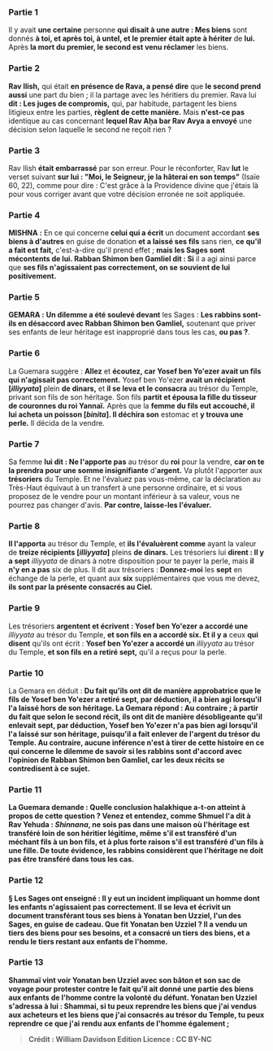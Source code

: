 
### Partie 1
Il y avait <b>une certaine</b> personne <b>qui disait à une autre : Mes biens</b> sont donnés <b>à toi, et après toi, à untel, et le premier était apte à hériter</b> de <b>lui.</b> Après <b>la mort du premier, le second est venu réclamer</b> les biens.

### Partie 2
<b>Rav Ilish,</b> qui était <b>en présence de Rava, a pensé dire</b> que <b>le second prend aussi</b> une part du bien ; il la partage avec les héritiers du premier. Rava lui <b>dit : Les juges de compromis,</b> qui, par habitude, partagent les biens litigieux entre les parties, <b>règlent de cette manière.</b> Mais <b>n'est-ce pas</b> identique au cas concernant <b>lequel Rav Aḥa bar Rav Avya a envoyé</b> une décision selon laquelle le second ne reçoit rien ?

### Partie 3
Rav Ilish <b>était embarrassé</b> par son erreur. Pour le réconforter, Rav <b>lut</b> le verset suivant <b>sur lui : "Moi, le Seigneur, je la hâterai en son temps"</b> (Isaïe 60, 22), comme pour dire : C'est grâce à la Providence divine que j'étais là pour vous corriger avant que votre décision erronée ne soit appliquée.

### Partie 4
<strong>MISHNA :</strong> En ce qui concerne <b>celui qui a écrit</b> un document accordant <b>ses biens à d'autres</b> en guise de donation <b>et a laissé ses fils</b> sans rien, <b>ce qu'il a fait est fait,</b> c'est-à-dire qu'il prend effet ; <b>mais les Sages sont mécontents de lui. Rabban Shimon ben Gamliel dit : Si</b> il a agi ainsi parce que <b>ses fils n'agissaient pas correctement, on se souvient de lui positivement.</b>

### Partie 5
<strong>GEMARA :</strong> <b>Un dilemme a été soulevé devant</b> les Sages : <b>Les rabbins sont-ils en désaccord avec Rabban Shimon ben Gamliel,</b> soutenant que priver ses enfants de leur héritage est inapproprié dans tous les cas, <b>ou pas ?</b>.

### Partie 6
La Guemara suggère : <b>Allez</b> et <b>écoutez, car Yosef ben Yo'ezer avait un fils qui n'agissait pas correctement.</b> Yosef ben Yo'ezer <b>avait un récipient [<i>illiyyata</i>]</b> plein <b>de dinars,</b> et <b>il se leva et le consacra</b> au trésor du Temple, privant son fils de son héritage. Son fils <b>partit et épousa la fille du tisseur de couronnes du roi Yannaï.</b> Après que la <b>femme du fils eut accouché, il lui acheta un poisson [<i>binita</i>]. Il déchira son</b> estomac et <b>y trouva une perle.</b> Il décida de la vendre.

### Partie 7
Sa femme <b>lui dit : Ne l'apporte pas</b> au trésor du <b>roi</b> pour la vendre, <b>car on te la prendra pour une somme insignifiante</b> d'<b>argent.</b> Va plutôt l'apporter aux <b>trésoriers</b> du Temple. Et ne l'évaluez pas vous-même, car la déclaration au Très-Haut équivaut à un transfert à une personne ordinaire</b>, et si vous proposez de le vendre pour un montant inférieur à sa valeur, vous ne pourrez pas changer d'avis. <b>Par contre, laisse-les l'évaluer.</b>

### Partie 8
<b>Il l'apporta</b> au trésor du Temple, et <b>ils l'évaluèrent comme</b> ayant la valeur de <b>treize récipients [<i>illiyyata</i>]</b> pleins <b>de dinars.</b> Les trésoriers lui <b>dirent : Il y a sept</b> <i>illiyyata</i> de dinars à notre disposition pour te payer la perle, mais <b>il n'y en a pas</b> six de plus. Il dit aux trésoriers : <b>Donnez-moi</b> les <b>sept</b> en échange de la perle, et quant aux <b>six</b> supplémentaires que vous me devez, <b>ils sont par la présente consacrés au Ciel.</b>

### Partie 9
Les trésoriers <b>argentent et écrivent : Yosef ben Yo'ezer a accordé une</b> <i>illiyyata</i> au trésor du Temple, <b>et son fils en a accordé six. Et il y a</b> ceux <b>qui disent</b> qu'ils ont écrit : <b>Yosef ben Yo'ezer a accordé un</b> <i>illiyyata</i> au trésor du Temple, <b>et son fils en a retiré sept,</b> qu'il a reçus pour la perle.

### Partie 10
La Gemara en déduit : <b>Du fait <b>qu'ils ont dit</b> de manière approbatrice que le fils de Yosef ben Yo'ezer <b>a retiré</b> sept, <b>par déduction, il a bien agi</b> lorsqu'il l'a laissé hors de son héritage. La Gemara répond : <b>Au contraire ; à partir</b> du fait <b>que</b> selon le second récit, <b>ils ont dit</b> de manière désobligeante qu'il <b>enlevait</b> sept, <b>par déduction,</b> Yosef ben Yo'ezer <b>n'a pas bien agi</b> lorsqu'il l'a laissé sur son héritage, puisqu'il a fait enlever de l'argent du trésor du Temple. <b>Au contraire, aucune</b> inférence n'est <b>à tirer de cette histoire</b> en ce qui concerne le dilemme de savoir si les rabbins sont d'accord avec l'opinion de Rabban Shimon ben Gamliel, car les deux récits se contredisent à ce sujet.

### Partie 11
La Guemara demande : <b>Quelle</b> conclusion halakhique <b>a-t-on</b> atteint <b>à propos</b> de cette question ? <b>Venez</b> et <b>entendez, comme Shmuel l'a dit à Rav Yehuda : <i>Shinnana</i>, ne sois pas dans une maison où l'héritage est transféré</b> loin de son héritier légitime, <b>même</b> s'il est transféré <b>d'un méchant fils à un bon fils, et à plus forte raison</b> s'il est transféré <b>d'un fils à une fille.</b> De toute évidence, les rabbins considèrent que l'héritage ne doit pas être transféré dans tous les cas.

### Partie 12
§ <b>Les Sages ont enseigné :</b> Il y eut <b>un incident impliquant un homme dont les enfants n'agissaient pas correctement. Il se leva et écrivit</b> un document transférant tous <b>ses biens à Yonatan ben Uzziel,</b> l'un des Sages, en guise de cadeau. <b>Que fit Yonatan ben Uzziel ? Il a vendu un tiers</b> des biens pour ses besoins, <b>et a consacré un tiers</b> des biens, <b>et a rendu</b> le <b>tiers restant aux</b> <b>enfants de l'homme.</b>

### Partie 13
<b>Shammaï vint voir</b> Yonatan ben Uzziel <b>avec son bâton et son sac de voyage</b> pour protester contre le fait qu'il ait donné une partie des biens aux enfants de l'homme contre la volonté du défunt. Yonatan ben Uzziel <b>s'adressa à lui : Shammai, si tu peux reprendre</b> les biens <b>que j'ai vendus</b> aux acheteurs <b>et</b> les biens <b>que j'ai consacrés</b> au trésor du Temple, <b>tu peux reprendre ce que j'ai rendu</b> aux enfants de l'homme également ;

>Crédit : William Davidson Edition
>Licence : CC BY-NC